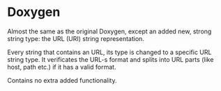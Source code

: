 Doxygen
===============

Almost the same as the original Doxygen, except an added new, strong string type: the URL (URI) string representation.

Every string that contains an URL, its type is changed to a specific URL string type. It verificates the URL-s format and splits into URL parts (like host, path etc.) if it has a valid format.

Contains no extra added functionality.